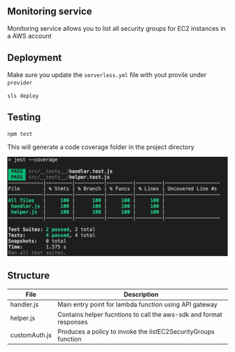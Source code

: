 ## Monitoring service
Monitoring service allows you to list all security groups for EC2 instances in a AWS account

## Deployment 
Make sure you update the `serverless.yml` file with yout provile under `provider`

```
sls deploy
```

## Testing
```
npm test
```

This will generate a code coverage folder in the project directory 

![test coverage report](./test_coverage.png)
## Structure 
| File  | Description |
| ------------- | ------------- |
| handler.js  | Main entry point for lambda function using API gateway  |
| helper.js  | Contains helper fucntions to call the aws-sdk and format responses |
| customAuth.js | Produces a policy to invoke the listEC2SecurityGroups function |